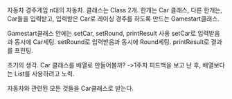 자동차 경주게임
n대의 자동차.
클래스는 Class 2개.
한개는 Car 클래스, 다른 한개는, Car들을 입력받고,
입력받은 Car로 레이싱 경주를 하도록 만드는 Gamestart클래스.

Gamestart클래스 안에는 setCar, setRound, printResult 사용
setCar로 입력받음과 동시에 Car세팅.
setRound로 입력받음과 동시에 Round세팅.
printResult로 결과를 프린팅.

초기의 생각.
Car 클래스를 배열로 만들어볼까?
->1주차 피드백을 보고 난 후, 배열보다는
List를 사용하려고 노력.


자동차와 관련된 모든 것들을 Car클래스로 받는다.